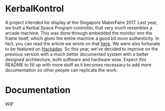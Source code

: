 # KerbalKontrol
A project intended for display at the Singapore MakerFaire 2017. Last year, we built a Kerbal Space Program controller, that very much resembles a arcade machine. This was done through embedded the monitor into the frame itself, which gives the entire machine a good bit more authenticity. In fact, you can read the article we wrote on that [here](https://makerforce.io/the-ksp-command-station-2/). We were also fortunate to be featured on [Hackaday](http://hackaday.com/2016/07/25/diy-command-station-for-kerbal-space-program-is-overkill/).
So this year, we've decided to improve on the previous version with a much better documented system with a better designed architecture, both software and hardware wise. Expect this README to fill up with more stuff as it becomes necessary to add more documentation so other people can replicate the work.

# Documentation
WIP
